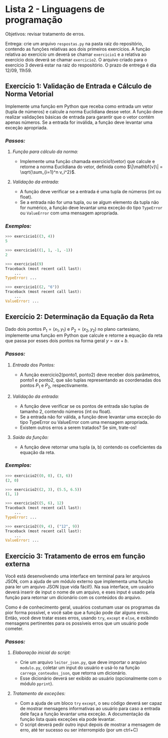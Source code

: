 # Lista 2 - Linguagens de programação

Objetivos: revisar tratamento de erros.

Entrega: crie um arquivo `respostas.py` na pasta raiz do repositório, contendo as
funções relativas aos dois primeiros exercícios. A função relativa ao exercício
um deverá se chamar `exercicio1` e a relativa ao exercício dois deverá se chamar
`exercicio2`. O arquivo criado para o exercício 3 deverá estar na raiz do
respositório. O prazo de entrega é dia 12/09, 11h59.

## Exercício 1: Validação de Entrada e Cálculo de Norma Vetorial

Implemente uma função em Python que receba como entrada um vetor (tupla de
números) e calcule a norma Euclidiana desse vetor. A função deve realizar
validações básicas de entrada para garantir que o vetor contém apenas números.
Se a entrada for inválida, a função deve levantar uma exceção apropriada.

### *Passos:*
1. *Função para cálculo da norma:*
    - Implemente uma função chamada exercicio1(vetor) que calcule e retorne
    a norma Euclidiana do vetor, definida como
    $\|\mathbf{v}\| = \sqrt{\sum_{i=1}^n v_i^2}$.

2. *Validação da entrada:*
    - A função deve verificar se a entrada é uma tupla de números (int ou float).
    - Se a entrada não for uma tupla, ou se algum elemento da tupla não for
    numérico, a função deve levantar uma exceção do tipo `TypeError` ou
    `ValueError` com uma mensagem apropriada.

### *Exemplos:*

```python
>>> exercicio1((3, 4))
5

>>> exercicio1((1, 1, -1, -1))
2

>>> exercicio1(9)
Traceback (most recent call last):
    ...
TypeError: ...

>>> exercicio1((2, "6"))
Traceback (most recent call last):
    ...
ValueError: ...
```

## Exercício 2: Determinação da Equação da Reta

Dado dois pontos $P_1 = (x_1, y_1)$ e $P_2 = (x_2, y_2)$ no plano
cartesiano, implemente uma função em Python que calcule e retorne a equação da
reta que passa por esses dois pontos na forma geral $y = ax + b$.

### *Passos:*
1. *Entrada dos Pontos:*
    - A função exercicio2(ponto1, ponto2) deve receber dois parâmetros, ponto1 e
    ponto2, que são tuplas representando as coordenadas dos pontos $P_1$ e
   $P_2$, respectivamente.

2. *Validação da entrada:*
    - A função deve verificar se os pontos de entrada são tuplas de tamanho 2,
    contendo números (int ou float).
    - Se a entrada não for válida, a função deve levantar uma exceção do tipo
    TypeError ou ValueError com uma mensagem apropriada.
    - Existem outros erros a serem tratados? Se sim, trate-os!

3. *Saída da função:*
   - A função deve retornar uma tupla (a, b) contendo os coeficientes da equação
   da reta.

### *Exemplos:*

```python
>>> exercicio2((0, 0), (3, 6))
(2, 0)

>>> exercicio2((2, 3), (5.5, 6.5))
(1, 1)

>>> exercicio2((5, 6), 12)
Traceback (most recent call last):
    ...
TypeError: ...

>>> exercicio2((9, 4), ("12", 9))
Traceback (most recent call last):
    ...
ValueError: ...
```

## Exercício 3: Tratamento de erros em função externa

Você está desenvolvendo uma interface em terminal para ler arquivos JSON, com a
ajuda de um módulo externo que implementa uma função para ler um arquivo JSON
(que vida fácil!). Na sua interface, um usuário deverá inserir de input o nome
de um arquivo, e eses input é usado pela função para retornar um dicionário
com os conteúdos do arquivo.

Como é de conhecimento geral, usuários costumam usar os programas da pior forma
possível, e você sabe que a função pode dar alguns erros. Então, você deve tratar
esses erros, usando `try`, `except` e `else`, e exibindo mensagens pertinentes
para os possíveis erros que um usuário pode cometer.

### *Passos:*
1. *Elaboração inicial do script:*
    - Crie um arquivo `leitor_json.py`, que deve importar o arquivo `modulo.py`,
    coletar um input do usuário e usá-lo na função `carrega_conteudos_json`, que
    retorna um dicionário.
    - Esse dicionário deverá ser exibido ao usuário (opcionalmente com o módulo
    `pprint`).

2. *Tratamento de exceções:*
    - Com a ajuda de um bloco `try` `except`, o seu código deverá ser capaz de
    mostrar mensagens informativas ao usuário para caso a entrada dele faça a
    função levantar uma exceção. A documentação da função lista quais exceções
    ela pode levantar.
    - O script deverá pedir outro input depois de mostrar a mensagem de erro,
    até ter sucesso ou ser interrompido (por um ctrl+C)
